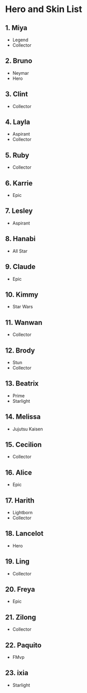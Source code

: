 # Hero and Skin List

## 1. Miya
- Legend
- Collector

## 2. Bruno
- Neymar
- Hero

## 3. Clint
- Collector

## 4. Layla
- Aspirant
- Collector

## 5. Ruby
- Collector

## 6. Karrie
- Epic

## 7. Lesley
- Aspirant

## 8. Hanabi
- All Star

## 9. Claude
- Epic

## 10. Kimmy
- Star Wars

## 11. Wanwan
- Collector

## 12. Brody
- Stun
- Collector

## 13. Beatrix
- Prime
- Starlight

## 14. Melissa
- Jujutsu Kaisen

## 15. Cecilion
- Collector

## 16. Alice
- Epic

## 17. Harith
- Lightborn
- Collector

## 18. Lancelot
- Hero

## 19. Ling
- Collector

## 20. Freya
- Epic

## 21. Zilong
- Collector

## 22. Paquito
- FMvp

## 23. ixia
- Starlight

